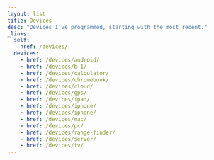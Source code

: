 ```yaml
---
layout: list
title: Devices
desc: "Devices I've programmed, starting with the most recent."
_links:
  self:
    href: /devices/
  devices:
    - href: /devices/android/
    - href: /devices/b-1/
    - href: /devices/calculator/
    - href: /devices/chromebook/
    - href: /devices/cloud/
    - href: /devices/gps/
    - href: /devices/ipad/
    - href: /devices/iphone/
    - href: /devices/iphone/
    - href: /devices/mac/
    - href: /devices/pc/
    - href: /devices/range-finder/
    - href: /devices/server/
    - href: /devices/tv/
---
```

